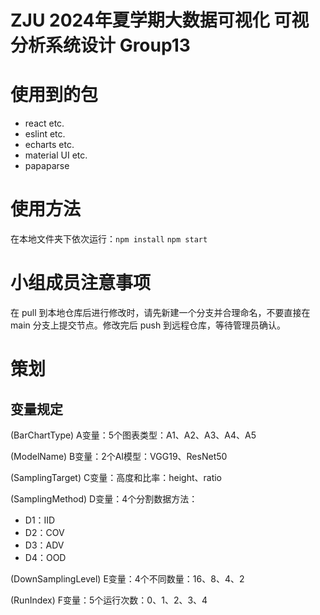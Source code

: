 # ZJU 2024年夏学期大数据可视化 可视分析系统设计 Group13
# 使用到的包
- react etc.
- eslint etc.
- echarts etc.
- material UI etc.
- papaparse
# 使用方法
在本地文件夹下依次运行：`npm install`  `npm start`
# 小组成员注意事项
在 pull 到本地仓库后进行修改时，请先新建一个分支并合理命名，不要直接在 main 分支上提交节点。修改完后 push 到远程仓库，等待管理员确认。
# 策划
## 变量规定
(BarChartType) A变量：5个图表类型：A1、A2、A3、A4、A5

(ModelName) B变量：2个AI模型：VGG19、ResNet50

(SamplingTarget) C变量：高度和比率：height、ratio

(SamplingMethod) D变量：4个分割数据方法：

- D1：IID
- D2：COV
- D3：ADV
- D4：OOD

(DownSamplingLevel) E变量：4个不同数量：16、8、4、2

(RunIndex) F变量：5个运行次数：0、1、2、3、4
